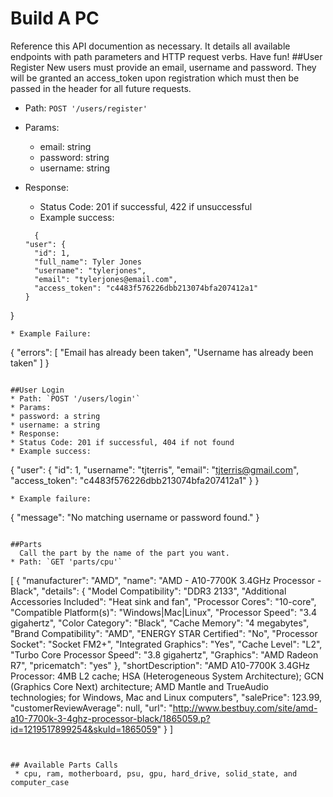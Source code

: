 # Build A PC
Reference this API documention as necessary.  It details all available endpoints with path parameters and HTTP request verbs.  Have fun!
##User Register
	New users must provide an email, username and password. They will be granted an access_token upon registration which must then be passed in the header for all future requests.
* Path: `POST '/users/register'`
* Params:
  * email: string
  * password: string
  * username: string
* Response:
  * Status Code: 201 if successful, 422 if unsuccessful
  * Example success:

  ```
    {
  "user": {
    "id": 1,
    "full_name": Tyler Jones
    "username": "tylerjones",
    "email": "tylerjones@email.com",
    "access_token": "c4483f576226dbb213074bfa207412a1"
  }
}

 ```
* Example Failure:

```
{
"errors": [
  "Email has already been taken",
  "Username has already been taken"
]
}
```

##User Login
* Path: `POST '/users/login'`
* Params:
* password: a string
* username: a string
* Response:
* Status Code: 201 if successful, 404 if not found
* Example success:

```
  {
"user": {
  "id": 1,
  "username": "tjterris",
  "email": "tjterris@gmail.com",
  "access_token": "c4483f576226dbb213074bfa207412a1"
}
}

```
* Example failure:

```
  {
"message": "No matching username or password found."
}
```

##Parts
  Call the part by the name of the part you want.
* Path: `GET 'parts/cpu'`
  ```

  [
{
"manufacturer": "AMD",
"name": "AMD - A10-7700K 3.4GHz Processor - Black",
"details": {
  "Model Compatibility": "DDR3 2133",
  "Additional Accessories Included": "Heat sink and fan",
  "Processor Cores": "10-core",
  "Compatible Platform(s)": "Windows|Mac|Linux",
  "Processor Speed": "3.4 gigahertz",
  "Color Category": "Black",
  "Cache Memory": "4 megabytes",
  "Brand Compatibility": "AMD",
  "ENERGY STAR Certified": "No",
  "Processor Socket": "Socket FM2+",
  "Integrated Graphics": "Yes",
  "Cache Level": "L2",
  "Turbo Core Processor Speed": "3.8 gigahertz",
  "Graphics": "AMD Radeon R7",
  "pricematch": "yes"
  },
"shortDescription": "AMD A10-7700K 3.4GHz Processor: 4MB L2 cache; HSA (Heterogeneous System Architecture); GCN (Graphics Core Next) architecture; AMD Mantle and TrueAudio technologies; for Windows, Mac and Linux computers",
"salePrice": 123.99,
"customerReviewAverage": null,
"url": "http://www.bestbuy.com/site/amd-a10-7700k-3-4ghz-processor-black/1865059.p?id=1219517899254&skuId=1865059"
}
  ]
	
 ```


 ## Available Parts Calls
  * cpu, ram, motherboard, psu, gpu, hard_drive, solid_state, and computer_case
